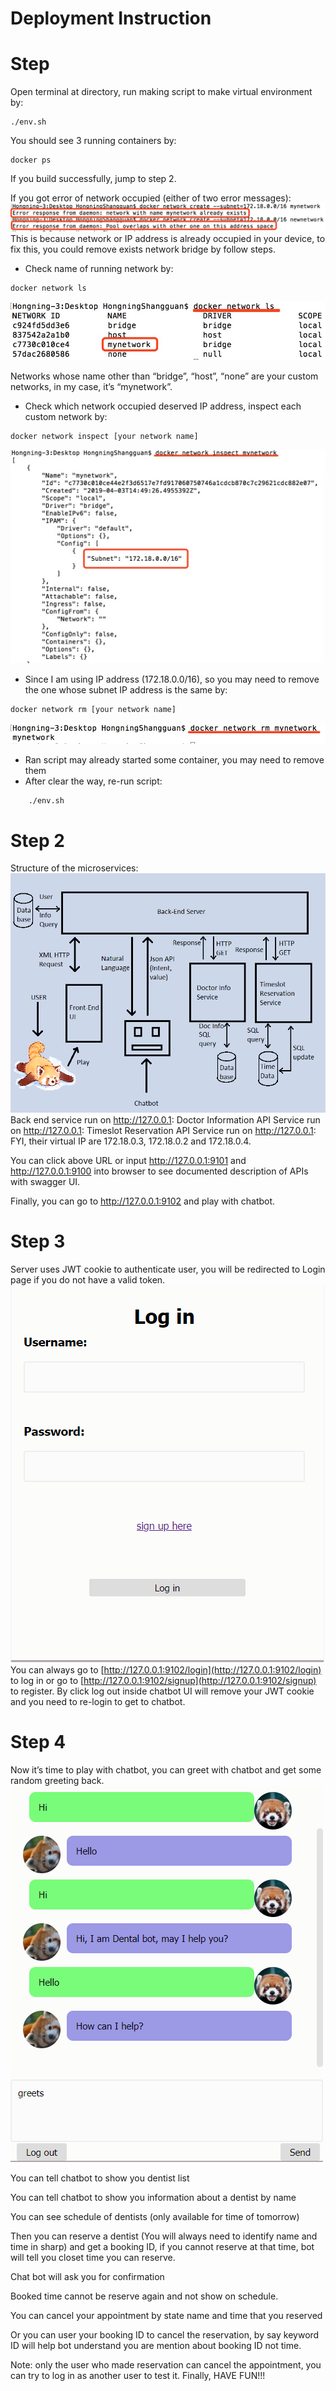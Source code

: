 # Deployment Instruction

# Step

Open terminal at directory, run making script to make virtual environment by:

```
./env.sh
```
You should see 3 running containers by:

```
docker ps
```
If you build successfully, jump to step 2.

If you got error of network occupied (either of two error messages):
![alt text](https://github.com/hongningsg/Reservation-Chatbot/blob/master/imgs/error1.jpg "Error 1")
This is because network or IP address is already occupied in your device, to fix this, you could
remove exists network bridge by follow steps.

- Check name of running network by:
```
docker network ls
```
![alt text](https://github.com/hongningsg/Reservation-Chatbot/blob/master/imgs/error2.jpg "Error 2")

Networks whose name other than “bridge”, “host”, “none” are your custom networks, in my
case, it’s “mynetwork”.

- Check which network occupied deserved IP address, inspect each custom network by:

```
docker network inspect [your network name]
```
![alt text](https://github.com/hongningsg/Reservation-Chatbot/blob/master/imgs/error3.jpg "Error 3")
- Since I am using IP address (172.18.0.0/16), so you may need to remove the one whose
    subnet IP address is the same by:

```
docker network rm [your network name]
```
![alt text](https://github.com/hongningsg/Reservation-Chatbot/blob/master/imgs/error4.jpg "Error 4")
- Ran script may already started some container, you may need to remove them
- After clear the way, re-run script:
```
    ./env.sh
```
# Step 2


Structure of the microservices:
![alt text](https://github.com/hongningsg/Reservation-Chatbot/blob/master/imgs/Schema.png "Scturcture")
Back end service run on http://127.0.0.1:
Doctor Information API Service run on http://127.0.0.1:
Timeslot Reservation API Service run on http://127.0.0.1:
FYI, their virtual IP are 172.18.0.3, 172.18.0.2 and 172.18.0.4.

You can click above URL or input http://127.0.0.1:9101 and http://127.0.0.1:9100 into
browser to see documented description of APIs with swagger UI.

Finally, you can go to http://127.0.0.1:9102 and play with chatbot.


# Step 3

Server uses JWT cookie to authenticate user, you will be redirected to Login page if you do
not have a valid token.
![alt text](https://github.com/hongningsg/Reservation-Chatbot/blob/master/imgs/login.png "login")
You can always go to [http://127.0.0.1:9102/login](http://127.0.0.1:9102/login) to log in or go to
[http://127.0.0.1:9102/signup](http://127.0.0.1:9102/signup) to register. By click log out inside chatbot UI will remove your
JWT cookie and you need to re-login to get to chatbot.

# Step 4


Now it’s time to play with chatbot, you can greet with chatbot and get some random
greeting back.
![alt text](https://github.com/hongningsg/Reservation-Chatbot/blob/master/imgs/greet.png "greet")

You can tell chatbot to show you dentist list

You can tell chatbot to show you information about a dentist by name


You can see schedule of dentists (only available for time of tomorrow)

Then you can reserve a dentist (You will always need to identify name and time in sharp) and
get a booking ID, if you cannot reserve at that time, bot will tell you closet time you can
reserve.


Chat bot will ask you for confirmation

Booked time cannot be reserve again and not show on schedule.


You can cancel your appointment by state name and time that you reserved

Or you can user your booking ID to cancel the reservation, by say keyword ID will help bot
understand you are mention about booking ID not time.


Note: only the user who made reservation can cancel the appointment, you can try to log in
as another user to test it.
Finally, HAVE FUN!!!



